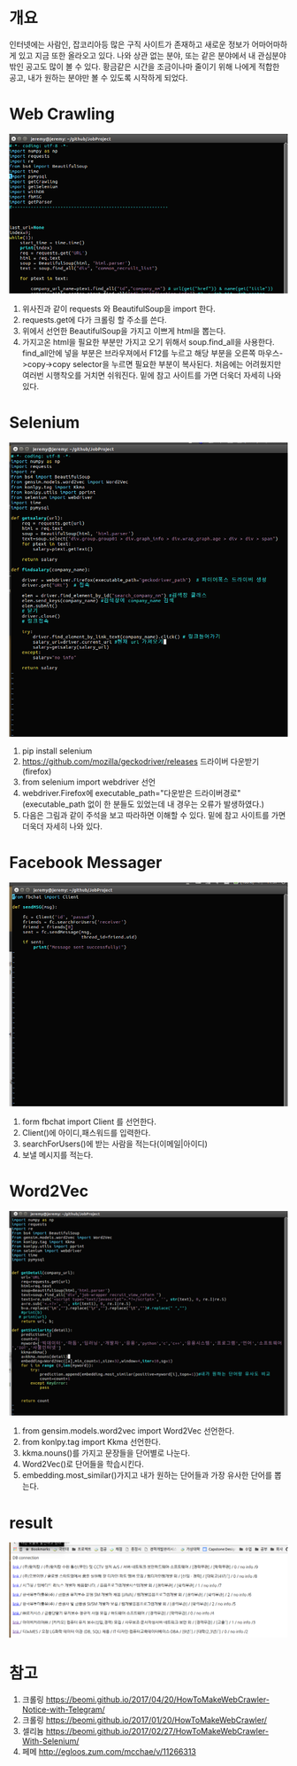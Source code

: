 # 개요
 인터넷에는 사람인, 잡코리아등 많은 구직 사이트가 존재하고 새로운 정보가 어마어마하게 있고 지금 또한 올라오고 있다. 나와 상관 없는 분야, 또는 같은 분야에서 내 관심분야 밖인 공고도 많이 볼 수 있다. 황금같은 시간을 조금이나마 줄이기 위해 나에게 적합한 공고, 내가 원하는 분야만 볼 수 있도록 시작하게 되었다.

# Web Crawling
![Alt text](/img/crawling.png)
 1. 위사진과 같이 requests 와 BeautifulSoup을 import 한다.
 2. requests.get에 다가 크롤링 할 주소를 쓴다.
 3. 위에서 선언한 BeautifulSoup을 가지고 이쁘게 html을 뽑는다.
 4. 가지고온 html을 필요한 부분만 가지고 오기 위해서 soup.find_all을 사용한다.
    find_all안에 넣을 부분은 브라우져에서 F12를 누르고 해당 부분을 오른쪽 마우스->copy->copy selector을 누르면 필요한 부분이 복사된다. 처음에는 어려웠지만 여러번 시행착오를 거치면 쉬워진다. 밑에 참고 사이트를 가면 더욱더 자세히 나와 있다.
# Selenium
![Alt text](/img/selenium.png)
 1. pip install selenium
 2. https://github.com/mozilla/geckodriver/releases 드라이버 다운받기(firefox)
 3. from selenium import webdriver 선언
 4. webdriver.Firefox에 executable_path="다운받은 드라이버경로"(executable_path 없이 한 분들도 있었는데 내 경우는 오류가 발생하였다.)
 5. 다음은 그림과 같이 주석을 보고 따라하면 이해할 수 있다. 밑에 참고 사이트를 가면 더욱더 자세히 나와 있다.
# Facebook Messager
![Alt text](/img/fbMSG.png)
 1. form fbchat import Client 를 선언한다.
 2. Client()에 아이디,패스워드를 입력한다.
 3. searchForUsers()에 받는 사람을 적는다(이메일|아이디)
 4. 보낼 메시지를 적는다.
# Word2Vec
![Alt text](/img/word2vec.png)
 1. from gensim.models.word2vec import Word2Vec 선언한다.
 2. from konlpy.tag import Kkma 선언한다.
 3. kkma.nouns()를 가지고 문장들을 단어별로 나눈다.
 4. Word2Vec()로 단어들을 학습시킨다.
 5. embedding.most_similar()가지고 내가 원하는 단어들과 가장 유사한 단어를 뽑는다.
# result
![Alt text](/img/web.png)
# 참고
 1. 크롤링 https://beomi.github.io/2017/04/20/HowToMakeWebCrawler-Notice-with-Telegram/
 2. 크롤링 https://beomi.github.io/2017/01/20/HowToMakeWebCrawler/
 3. 셀리늄 https://beomi.github.io/2017/02/27/HowToMakeWebCrawler-With-Selenium/
 4. 페메   http://egloos.zum.com/mcchae/v/11266313
